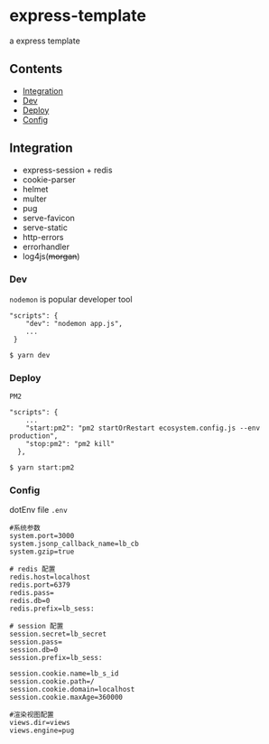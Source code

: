 # express-template
a express template

## Contents
- [Integration](#Integration)
- [Dev](#Dev)
- [Deploy](#Deploy)
- [Config](#Config)

## Integration
- express-session + redis
- cookie-parser
- helmet
- multer
- pug
- serve-favicon
- serve-static
- http-errors
- errorhandler
- log4js(~~morgan~~)

### Dev
`nodemon` is popular developer tool

```
"scripts": {
    "dev": "nodemon app.js",
    ...
 }
```

```
$ yarn dev
```

### Deploy
`PM2` 

```
"scripts": {
    ...
    "start:pm2": "pm2 startOrRestart ecosystem.config.js --env production",
    "stop:pm2": "pm2 kill"
  },
```

```
$ yarn start:pm2
```
### Config
dotEnv file `.env`

```
#系统参数
system.port=3000
system.jsonp_callback_name=lb_cb
system.gzip=true

# redis 配置
redis.host=localhost
redis.port=6379
redis.pass=
redis.db=0
redis.prefix=lb_sess:

# session 配置
session.secret=lb_secret
session.pass=
session.db=0
session.prefix=lb_sess:

session.cookie.name=lb_s_id
session.cookie.path=/
session.cookie.domain=localhost
session.cookie.maxAge=360000

#渲染视图配置
views.dir=views
views.engine=pug
```

